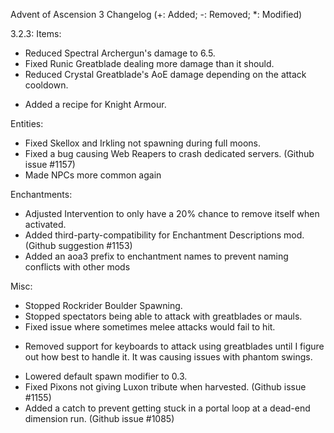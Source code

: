 Advent of Ascension 3 Changelog
(+: Added; -: Removed; *: Modified)

3.2.3:
Items:
* Reduced Spectral Archergun's damage to 6.5.
* Fixed Runic Greatblade dealing more damage than it should.
* Reduced Crystal Greatblade's AoE damage depending on the attack cooldown.
+ Added a recipe for Knight Armour.

Entities:
* Fixed Skellox and Irkling not spawning during full moons.
* Fixed a bug causing Web Reapers to crash dedicated servers. (Github issue #1157)
* Made NPCs more common again

Enchantments:
* Adjusted Intervention to only have a 20% chance to remove itself when activated.
* Added third-party-compatibility for Enchantment Descriptions mod. (Github suggestion #1153)
* Added an aoa3 prefix to enchantment names to prevent naming conflicts with other mods

Misc:
* Stopped Rockrider Boulder Spawning.
* Stopped spectators being able to attack with greatblades or mauls.
* Fixed issue where sometimes melee attacks would fail to hit.
- Removed support for keyboards to attack using greatblades until I figure out how best to handle it. It was causing issues with phantom swings.
* Lowered default spawn modifier to 0.3.
* Fixed Pixons not giving Luxon tribute when harvested. (Github issue #1155)
* Added a catch to prevent getting stuck in a portal loop at a dead-end dimension run. (Github issue #1085)
